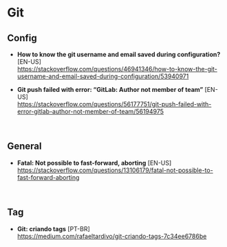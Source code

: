 # Git

## Config
- **How to know the git username and email saved during configuration?** [EN-US] <br>
https://stackoverflow.com/questions/46941346/how-to-know-the-git-username-and-email-saved-during-configuration/53940971

- **Git push failed with error: “GitLab: Author not member of team”** [EN-US] <br>
https://stackoverflow.com/questions/56177751/git-push-failed-with-error-gitlab-author-not-member-of-team/56194975

<br>

## General
- **Fatal: Not possible to fast-forward, aborting** [EN-US] <br>
https://stackoverflow.com/questions/13106179/fatal-not-possible-to-fast-forward-aborting

<br>

## Tag
- **Git: criando tags** [PT-BR] <br>
https://medium.com/rafaeltardivo/git-criando-tags-7c34ee6786be
